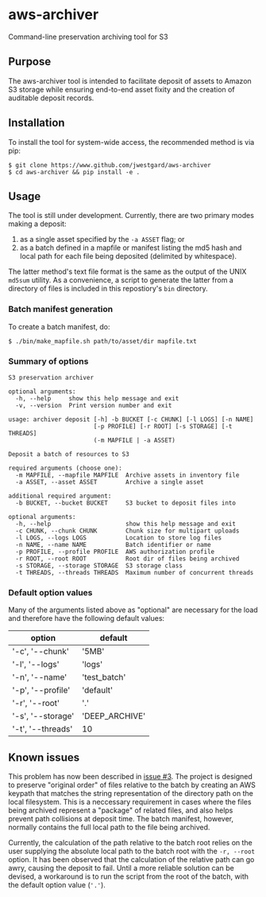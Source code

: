 # aws-archiver
Command-line preservation archiving tool for S3

## Purpose
The aws-archiver tool is intended to facilitate deposit of assets to Amazon S3 storage while ensuring end-to-end asset fixity and the creation of auditable deposit records.

## Installation
To install the tool for system-wide access, the recommended method is via pip:
```
$ git clone https://www.github.com/jwestgard/aws-archiver
$ cd aws-archiver && pip install -e .
```

## Usage
The tool is still under development. Currently, there are two primary modes making a deposit: 
  1. as a single asset specified by the ```-a ASSET``` flag; or 
  2. as a batch defined in a mapfile or manifest listing the md5 hash and local path for each file being deposited (delimited by whitespace). 
  
The latter method's text file format is the same as the output of the UNIX ```md5sum``` utility.  As a convenience, a script to generate the latter from a directory of files is included in this repostiory's ```bin``` directory.

### Batch manifest generation
To create a batch manifest, do:

```
$ ./bin/make_mapfile.sh path/to/asset/dir mapfile.txt
```

### Summary of options

```
S3 preservation archiver

optional arguments:
  -h, --help     show this help message and exit
  -v, --version  Print version number and exit

usage: archiver deposit [-h] -b BUCKET [-c CHUNK] [-l LOGS] [-n NAME]
                        [-p PROFILE] [-r ROOT] [-s STORAGE] [-t THREADS]
                        (-m MAPFILE | -a ASSET)

Deposit a batch of resources to S3

required arguments (choose one):
  -m MAPFILE, --mapfile MAPFILE  Archive assets in inventory file
  -a ASSET, --asset ASSET        Archive a single asset

additional required argument:
  -b BUCKET, --bucket BUCKET     S3 bucket to deposit files into

optional arguments:
  -h, --help                     show this help message and exit
  -c CHUNK, --chunk CHUNK        Chunk size for multipart uploads
  -l LOGS, --logs LOGS           Location to store log files
  -n NAME, --name NAME           Batch identifier or name
  -p PROFILE, --profile PROFILE  AWS authorization profile
  -r ROOT, --root ROOT           Root dir of files being archived
  -s STORAGE, --storage STORAGE  S3 storage class
  -t THREADS, --threads THREADS  Maximum number of concurrent threads
```

### Default option values
Many of the arguments listed above as "optional" are necessary for the load and therefore have the following default values:

| option            | default       |
|-------------------|---------------|
| '-c', '--chunk'   | '5MB'         |
| '-l', '--logs'    | 'logs'        |
| '-n', '--name'    | 'test_batch'  |
| '-p', '--profile' | 'default'     |
| '-r', '--root'    | '.'           |
| '-s', '--storage' | 'DEEP_ARCHIVE'|
| '-t', '--threads' | 10            |
  
## Known issues
This problem has now been described in [issue #3](https://github.com/jwestgard/aws-archiver/issues/3). The project is designed to preserve "original order" of files relative to the batch by creating an AWS keypath that matches the string representation of the directory path on the local filesystem.  This is a neccessary requirement in cases where the files being archived represent a "package" of related files, and also helps prevent path collisions at deposit time. The batch manifest, however, normally contains the full local path to the file being archived. 

Currently, the calculation of the path relative to the batch root relies on the user supplying the absolute local path to the batch root with the ```-r, --root``` option. It has been observed that the calculation of the relative path can go awry, causing the deposit to fail. Until a more reliable solution can be devised, a workaround is to run the script from the root of the batch, with the default option value (```'.'```).
